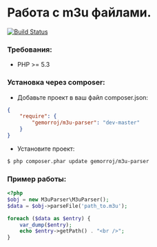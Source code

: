 # Работа с m3u файлами.

[![Build Status](https://secure.travis-ci.org/Gemorroj/M3uParser.png?branch=master)](https://travis-ci.org/Gemorroj/M3uParser)


### Требования:

- PHP >= 5.3


### Установка через composer:

- Добавьте проект в ваш файл composer.json:

```json
{
    "require": {
        "gemorroj/m3u-parser": "dev-master"
    }
}
```
- Установите проект:

```bash
$ php composer.phar update gemorroj/m3u-parser
```


### Пример работы:

```php
<?php
$obj = new M3uParser\M3uParser();
$data = $obj->parseFile('path_to.m3u');

foreach ($data as $entry) {
    var_dump($entry);
    echo $entry->getPath() . "<br />";
}
```
